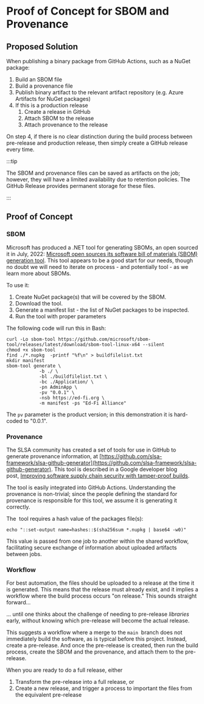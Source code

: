 # Proof of Concept for SBOM and Provenance

## Proposed Solution

When publishing a binary package from GitHub Actions, such as a NuGet package:

1. Build an SBOM file
2. Build a provenance file
3. Publish binary artifact to the relevant artifact repository (e.g. Azure
   Artifacts for NuGet packages)
4. If this is a production release
   1. Create a release in GitHub
   2. Attach SBOM to the release
   3. Attach provenance to the release

On step 4, if there is no clear distinction during the build process between
pre-release and production release, then simply create a GitHub release every
time.

:::tip

The SBOM and provenance files can be saved as artifacts on the job;
however, they will have a limited availability due to retention policies. The
GitHub Release provides permanent storage for these files.

:::

## Proof of Concept

### SBOM

Microsoft has produced a .NET tool for generating SBOMs, an open sourced it in
July, 2022: [Microsoft open sources its software bill of materials (SBOM)
generation
tool](https://devblogs.microsoft.com/engineering-at-microsoft/microsoft-open-sources-software-bill-of-materials-sbom-generation-tool/).
This tool appears to be a good start for our needs, though no doubt we will need
to iterate on process - and potentially tool - as we learn more about SBOMs.

To use it:

1. Create NuGet package(s) that will be covered by the SBOM.
2. Download the tool.
3. Generate a manifest list - the list of NuGet packages to be inspected.
4. Run the tool with proper parameters

The following code will run this in Bash:

```shell
curl -Lo sbom-tool https://github.com/microsoft/sbom-tool/releases/latest/download/sbom-tool-linux-x64 --silent
chmod +x sbom-tool
find ./*.nupkg  -printf "%f\n" > buildfilelist.txt
mkdir manifest
sbom-tool generate \
            -b ./ \
            -bl ./buildfilelist.txt \
            -bc ./Application/ \
            -pn AdminApp \
            -pv "0.0.1" \
            -nsb https://ed-fi.org \
            -m manifest -ps "Ed-Fi Alliance"
```

The `pv` parameter is the product version; in this demonstration it is
hard-coded to "0.0.1".

### Provenance

The SLSA community has created a set of tools for use in GitHub to generate
provenance information, at
[https://github.com/slsa-framework/slsa-github-generator](https://github.com/slsa-framework/slsa-github-generator).
This tool is described in a Google developer blog post, [Improving software
supply chain security with tamper-proof
builds](https://security.googleblog.com/2022/04/improving-software-supply-chain.html).

The tool is easily integrated into GitHub Actions. Understanding the provenance
is non-trivial; since the people defining the standard for provenance is
responsible for this tool, we assume it is generating it correctly.

The  tool requires a hash value of the packages file(s):

```shell
echo "::set-output name=hashes::$(sha256sum *.nupkg | base64 -w0)"
```

This value is passed from one job to another within the shared workflow,
facilitating secure exchange of information about uploaded artifacts between
jobs.

### Workflow

For best automation, the files should be uploaded to a release at the time it is
generated. This means that the release must already exist, and it implies a
workflow where the build process occurs "on release." This sounds straight
forward...

... until one thinks about the challenge of needing to pre-release _libraries_
early, without knowing which pre-release will become the actual release.

This suggests a workflow where a merge to the `main`  branch does not
immediately build the software, as is typical before this project. Instead,
create a pre-release. And once the pre-release is created, then run the build
process, create the SBOM and the provenance, and attach them to the pre-release.

When you are ready to do a full release, either

1. Transform the pre-release into a full release, or
2. Create a new release, and trigger a process to important the files from the
   equivalent pre-release
